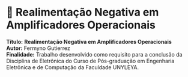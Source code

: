 # :notebook_with_decorative_cover:  Realimentação Negativa em Amplificadores Operacionais 

**Título:** **Realimentação Negativa em Amplificadores Operacionais**   
**Autor:** Fermyno Gutierrez  
**Finalidade:** Trabalho desenvolvido como requisito para a conclusão da Disciplina de Eletrônica do Curso de Pós-graduação em Engenharia Eletrônica e de Computação da Faculdade UNYLEYA.  
<br />

